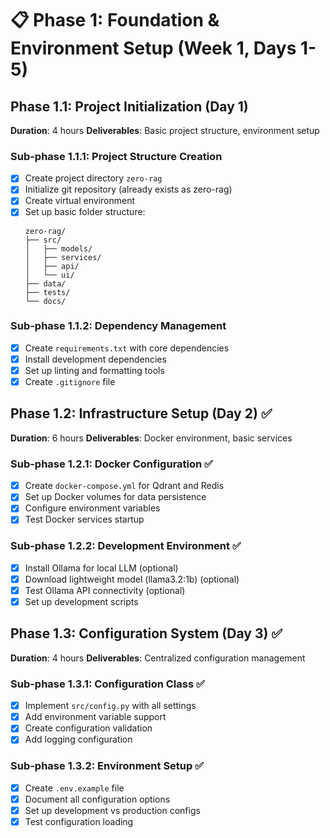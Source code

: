 # 📋 Phase 1: Foundation & Environment Setup (Week 1, Days 1-5)

## Phase 1.1: Project Initialization (Day 1)
**Duration**: 4 hours
**Deliverables**: Basic project structure, environment setup

### Sub-phase 1.1.1: Project Structure Creation
- [x] Create project directory `zero-rag`
- [x] Initialize git repository (already exists as zero-rag)
- [x] Create virtual environment
- [x] Set up basic folder structure:
  ```
  zero-rag/
  ├── src/
  │   ├── models/
  │   ├── services/
  │   ├── api/
  │   └── ui/
  ├── data/
  ├── tests/
  └── docs/
  ```

### Sub-phase 1.1.2: Dependency Management
- [x] Create `requirements.txt` with core dependencies
- [x] Install development dependencies
- [x] Set up linting and formatting tools
- [x] Create `.gitignore` file

## Phase 1.2: Infrastructure Setup (Day 2) ✅
**Duration**: 6 hours
**Deliverables**: Docker environment, basic services

### Sub-phase 1.2.1: Docker Configuration ✅
- [x] Create `docker-compose.yml` for Qdrant and Redis
- [x] Set up Docker volumes for data persistence
- [x] Configure environment variables
- [x] Test Docker services startup

### Sub-phase 1.2.2: Development Environment ✅
- [x] Install Ollama for local LLM (optional)
- [x] Download lightweight model (llama3.2:1b) (optional)
- [x] Test Ollama API connectivity (optional)
- [x] Set up development scripts

## Phase 1.3: Configuration System (Day 3) ✅
**Duration**: 4 hours
**Deliverables**: Centralized configuration management

### Sub-phase 1.3.1: Configuration Class ✅
- [x] Implement `src/config.py` with all settings
- [x] Add environment variable support
- [x] Create configuration validation
- [x] Add logging configuration

### Sub-phase 1.3.2: Environment Setup ✅
- [x] Create `.env.example` file
- [x] Document all configuration options
- [x] Set up development vs production configs
- [x] Test configuration loading
